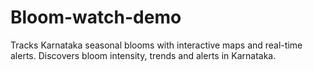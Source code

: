 # Bloom-watch-demo
Tracks Karnataka seasonal blooms with interactive maps and real-time alerts. Discovers bloom intensity, trends and alerts in Karnataka.
